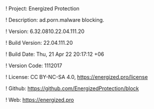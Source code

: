 ! Project: Energized Protection

! Description: ad.porn.malware blocking.

! Version: 6.32.0810.22.04.111.20

! Build Version: 22.04.111.20

! Build Date: Thu, 21 Apr 22 20:17:12 +06

! Version Code: 1112017

! License: CC BY-NC-SA 4.0, https://energized.pro/license

! Github: https://github.com/EnergizedProtection/block

! Web: https://energized.pro
